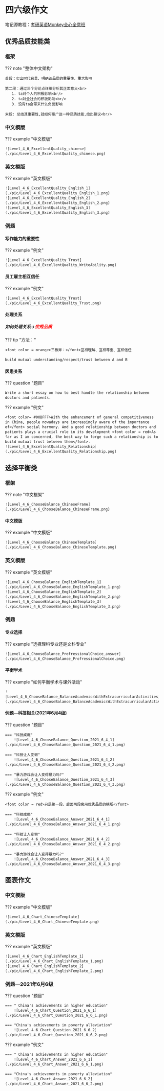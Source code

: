 # 四六级作文

笔记源教程：[考研英语Monkey全心全意班](https://www.cctalk.com/m/group/90519927)

## 优秀品质技能类

### 框架

??? note "整体中文架构"

    首段：突出时代背景、明确该品质的重要性、重大影响
    
    第二段：通过三个分论点详细分析其正面意义<br>
       1. ta对个人的积极影响<br/>
       2. ta对全社会的积极影响<br/>
       3. 没有ta会带来什么负面影响
       
    末段: 总结其重要性,就如何推广这一种品质技能,给出建议<br/>



### 中文模版

??? example "中文模版"

    ![Level_4_6_ExcellentQuality_chinese](./pic/Level_4_6_ExcellentQuality_chinese.png)



### 英文模版

??? example "英文模版"

    ![Level_4_6_ExcellentQuality_English_1](./pic/Level_4_6_ExcellentQuality_English_1.png)
    ![Level_4_6_ExcellentQuality_English_2](./pic/Level_4_6_ExcellentQuality_English_2.png)
    ![Level_4_6_ExcellentQuality_English_3](./pic/Level_4_6_ExcellentQuality_English_3.png)



### 例题

#### 写作能力的重要性

??? example "例文"

    ![Level_4_6_ExcellentQuality_Trust](./pic/Level_4_6_ExcellentQuality_WriteAbility.png)





#### 员工雇主相互信任

??? example "例文"

    ![Level_4_6_ExcellentQuality_Trust](./pic/Level_4_6_ExcellentQuality_Trust.png)



#### 处理关系

##### 如何处理关系$\longrightarrow$<font color = red>优秀品质</font>

??? tip "方法："

    <font color = orange>三板斧：</font>互相理解、互相尊重、互相信任
    
    build mutual understanding/respect/trust between A and B



#### 医患关系

??? question "题目"

    Write a short essay on how to best handle the relationship between doctors and patients.

??? example "例文"

    <font color= #00BFFF>With the enhancement of general competitiveness in China, people nowadays are increasingly aware of the importance of</font> social harmony. And a good relationship between doctors and patients plays a crucial role in its development <font color = red>As far as I am concerned, the best way to forge such a relationship is to build mutual trust between them</font>.  
    ![Level_4_6_ExcellentQuality_Relationship](./pic/Level_4_6_ExcellentQuality_Relationship.png)



## 选择平衡类

### 框架

??? note "中文框架"

    ![Level_4_6_ChooseBalance_ChineseFrame](./pic/Level_4_6_ChooseBalance_ChineseFrame.png)

#### 中文模版

??? example "中文模版"

    ![Level_4_6_ChooseBalance_ChineseTemplate](./pic/Level_4_6_ChooseBalance_ChineseTemplate.png)



### 英文模版

??? example "英文模版"

    ![Level_4_6_ChooseBalance_EnglishTemplate_1](./pic/Level_4_6_ChooseBalance_EnglishTemplate_1.png)  
    ![Level_4_6_ChooseBalance_EnglishTemplate_2](./pic/Level_4_6_ChooseBalance_EnglishTemplate_2.png)  
    ![Level_4_6_ChooseBalance_EnglishTemplate_3](./pic/Level_4_6_ChooseBalance_EnglishTemplate_3.png)

### 例题

#### 专业选择

??? example "选择理科专业还是文科专业"

    ![Level_4_6_ChooseBalance_ProfressionalChoice_answer](./pic/Level_4_6_ChooseBalance_ProfressionalChoice.png)



#### 平衡学术

??? example "如何平衡学术与课外活动"

    ![Level_4_6_ChooseBalance_BalanceAcademicsWithExtracurricularActivities](./pic/Level_4_6_ChooseBalance_BalanceAcademicsWithExtracurricularActivities.png)



#### 例题—科技相关(2021年6月4级)

??? question "题目"

    === "科技成瘾"
        ![Level_4_6_ChooseBalance_Question_2021_6_4_1](./pic/Level_4_6_ChooseBalance_Question_2021_6_4_1.png)
    
    === "科技让人变懒"
        ![Level_4_6_ChooseBalance_Question_2021_6_4_2](./pic/Level_4_6_ChooseBalance_Question_2021_6_4_2.png)
        
    === "暴力游戏会让人变得暴力吗?"
        ![Level_4_6_ChooseBalance_Question_2021_6_4_3](./pic/Level_4_6_ChooseBalance_Question_2021_6_4_3.png)



??? example "例文"

    <font color = red>只是第一段，后面两段套用优秀品质的模版</font>
    
    === "科技成瘾"
        ![Level_4_6_ChooseBalance_Answer_2021_6_4_1](./pic/Level_4_6_ChooseBalance_Answer_2021_6_4_1.png)
    
    === "科技让人变懒"
        ![Level_4_6_ChooseBalance_Answer_2021_6_4_2](./pic/Level_4_6_ChooseBalance_Answer_2021_6_4_2.png)
        
    === "暴力游戏会让人变得暴力吗?"
        ![Level_4_6_ChooseBalance_Answer_2021_6_4_3](./pic/Level_4_6_ChooseBalance_Answer_2021_6_4_3.png)



## 图表作文

### 中文模版

??? example "中文模版"

    ![Level_4_6_Chart_ChineseTemplate](./pic/Level_4_6_Chart_ChineseTemplate.png)



### 英文模版

??? example "英文模版"

    ![Level_4_6_Chart_EnglishTemplate_1](./pic/Level_4_6_Chart_EnglishTemplate_1.png)
    ![Level_4_6_Chart_EnglishTemplate_2](./pic/Level_4_6_Chart_EnglishTemplate_2.png)

### 例题—2021年6月6级

??? question "题目"

    === " China's achievements in higher education"
        ![Level_4_6_Chart_Question_2021_6_6_1](./pic/Level_4_6_Chart_Question_2021_6_6_1.png)
        
    === "China's achievements in poverty alleviation"
        ![Level_4_6_Chart_Question_2021_6_6_2](./pic/Level_4_6_Chart_Question_2021_6_6_2.png)

??? example "例文"

    === " China's achievements in higher education"
        ![Level_4_6_Chart_Answer_2021_6_6_1](./pic/Level_4_6_Chart_Answer_2021_6_6_1.png)
        
    === "China's achievements in poverty alleviation"
        ![Level_4_6_Chart_Answer_2021_6_6_2](./pic/Level_4_6_Chart_Answer_2021_6_6_2.png)



